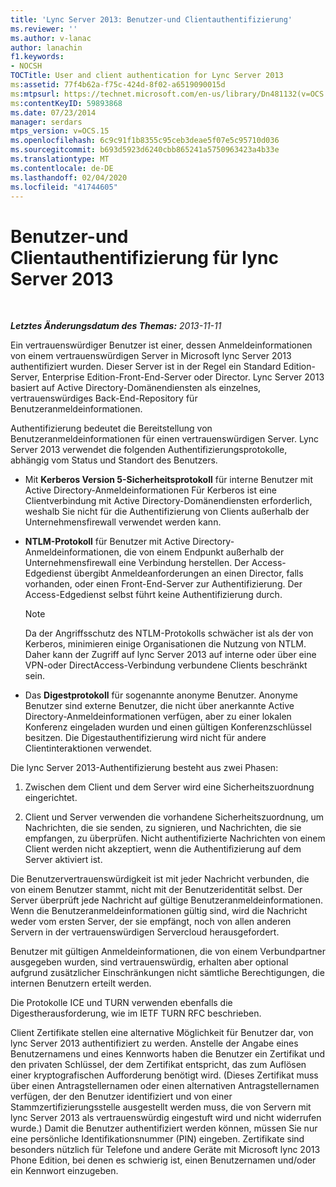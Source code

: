 ```yaml
---
title: 'Lync Server 2013: Benutzer-und Clientauthentifizierung'
ms.reviewer: ''
ms.author: v-lanac
author: lanachin
f1.keywords:
- NOCSH
TOCTitle: User and client authentication for Lync Server 2013
ms:assetid: 77f4b62a-f75c-424d-8f02-a6519090015d
ms:mtpsurl: https://technet.microsoft.com/en-us/library/Dn481132(v=OCS.15)
ms:contentKeyID: 59893868
ms.date: 07/23/2014
manager: serdars
mtps_version: v=OCS.15
ms.openlocfilehash: 6c9c91f1b8355c95ceb3deae5f07e5c95710d036
ms.sourcegitcommit: b693d5923d6240cbb865241a5750963423a4b33e
ms.translationtype: MT
ms.contentlocale: de-DE
ms.lasthandoff: 02/04/2020
ms.locfileid: "41744605"
---
```

<div data-xmlns="http://www.w3.org/1999/xhtml">

<div class="topic" data-xmlns="http://www.w3.org/1999/xhtml" data-msxsl="urn:schemas-microsoft-com:xslt" data-cs="http://msdn.microsoft.com/en-us/">

<div data-asp="http://msdn2.microsoft.com/asp">

# <a name="user-and-client-authentication-for-lync-server-2013"></a>Benutzer-und Clientauthentifizierung für lync Server 2013

</div>

<div id="mainSection">

<div id="mainBody">

<span> </span>

_**Letztes Änderungsdatum des Themas:** 2013-11-11_

Ein vertrauenswürdiger Benutzer ist einer, dessen Anmeldeinformationen von einem vertrauenswürdigen Server in Microsoft lync Server 2013 authentifiziert wurden. Dieser Server ist in der Regel ein Standard Edition-Server, Enterprise Edition-Front-End-Server oder Director. Lync Server 2013 basiert auf Active Directory-Domänendiensten als einzelnes, vertrauenswürdiges Back-End-Repository für Benutzeranmeldeinformationen.

Authentifizierung bedeutet die Bereitstellung von Benutzeranmeldeinformationen für einen vertrauenswürdigen Server. Lync Server 2013 verwendet die folgenden Authentifizierungsprotokolle, abhängig vom Status und Standort des Benutzers.

  - Mit **Kerberos Version 5-Sicherheitsprotokoll** für interne Benutzer mit Active Directory-Anmeldeinformationen Für Kerberos ist eine Clientverbindung mit Active Directory-Domänendiensten erforderlich, weshalb Sie nicht für die Authentifizierung von Clients außerhalb der Unternehmensfirewall verwendet werden kann.

  - **NTLM-Protokoll** für Benutzer mit Active Directory-Anmeldeinformationen, die von einem Endpunkt außerhalb der Unternehmensfirewall eine Verbindung herstellen. Der Access-Edgedienst übergibt Anmeldeanforderungen an einen Director, falls vorhanden, oder einen Front-End-Server zur Authentifizierung. Der Access-Edgedienst selbst führt keine Authentifizierung durch.
    
    <div>
    

    > [!NOTE]  
    > Da der Angriffsschutz des NTLM-Protokolls schwächer ist als der von Kerberos, minimieren einige Organisationen die Nutzung von NTLM. Daher kann der Zugriff auf lync Server 2013 auf interne oder über eine VPN-oder DirectAccess-Verbindung verbundene Clients beschränkt sein.

    
    </div>

  - Das **Digestprotokoll** für sogenannte anonyme Benutzer. Anonyme Benutzer sind externe Benutzer, die nicht über anerkannte Active Directory-Anmeldeinformationen verfügen, aber zu einer lokalen Konferenz eingeladen wurden und einen gültigen Konferenzschlüssel besitzen. Die Digestauthentifizierung wird nicht für andere Clientinteraktionen verwendet.

Die lync Server 2013-Authentifizierung besteht aus zwei Phasen:

1.  Zwischen dem Client und dem Server wird eine Sicherheitszuordnung eingerichtet.

2.  Client und Server verwenden die vorhandene Sicherheitszuordnung, um Nachrichten, die sie senden, zu signieren, und Nachrichten, die sie empfangen, zu überprüfen. Nicht authentifizierte Nachrichten von einem Client werden nicht akzeptiert, wenn die Authentifizierung auf dem Server aktiviert ist.

Die Benutzervertrauenswürdigkeit ist mit jeder Nachricht verbunden, die von einem Benutzer stammt, nicht mit der Benutzeridentität selbst. Der Server überprüft jede Nachricht auf gültige Benutzeranmeldeinformationen. Wenn die Benutzeranmeldeinformationen gültig sind, wird die Nachricht weder vom ersten Server, der sie empfängt, noch von allen anderen Servern in der vertrauenswürdigen Servercloud herausgefordert.

Benutzer mit gültigen Anmeldeinformationen, die von einem Verbundpartner ausgegeben wurden, sind vertrauenswürdig, erhalten aber optional aufgrund zusätzlicher Einschränkungen nicht sämtliche Berechtigungen, die internen Benutzern erteilt werden.

Die Protokolle ICE und TURN verwenden ebenfalls die Digestherausforderung, wie im IETF TURN RFC beschrieben.

Client Zertifikate stellen eine alternative Möglichkeit für Benutzer dar, von lync Server 2013 authentifiziert zu werden. Anstelle der Angabe eines Benutzernamens und eines Kennworts haben die Benutzer ein Zertifikat und den privaten Schlüssel, der dem Zertifikat entspricht, das zum Auflösen einer kryptografischen Aufforderung benötigt wird. (Dieses Zertifikat muss über einen Antragstellernamen oder einen alternativen Antragstellernamen verfügen, der den Benutzer identifiziert und von einer Stammzertifizierungsstelle ausgestellt werden muss, die von Servern mit lync Server 2013 als vertrauenswürdig eingestuft wird und nicht widerrufen wurde.) Damit die Benutzer authentifiziert werden können, müssen Sie nur eine persönliche Identifikationsnummer (PIN) eingeben. Zertifikate sind besonders nützlich für Telefone und andere Geräte mit Microsoft lync 2013 Phone Edition, bei denen es schwierig ist, einen Benutzernamen und/oder ein Kennwort einzugeben.

</div>

<span> </span>

</div>

</div>

</div>

